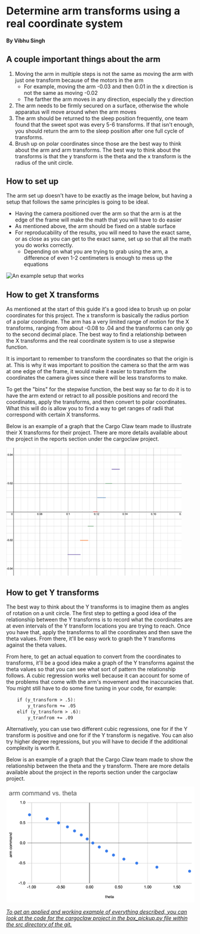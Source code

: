 # Determine arm transforms using a real coordinate system

#### By Vibhu Singh

## A couple important things about the arm

1. Moving the arm in multiple steps is not the same as moving the arm with just one transform because of the motors in the arm
    - For example, moving the arm -0.03 and then 0.01 in the x direction is not the same as moving -0.02
    - The farther the arm moves in any direction, especially the y direction
2. The arm needs to be firmly secured on a surface, otherwise the whole apparatus will move around when the arm moves
3. The arm should be returned to the sleep position frequently, one team found that the sweet spot was every 5-6 transforms. If that isn't enough, you should return the arm to the sleep position after one full cycle of transforms.
4. Brush up on polar coordinates since those are the best way to think about the arm and arm transforms. The best way to think about the transforms is that the y transform is the theta and the x transform is the radius of the unit circle.

## How to set up

The arm set up doesn't have to be exactly as the image below, but having a setup that follows the same principles is going to be ideal.
- Having the camera positioned over the arm so that the arm is at the edge of the frame will make the math that you will have to do easier
- As mentioned above, the arm should be fixed on a stable surface
- For reproducability of the results, you will need to have the exact same, or as close as you can get to the exact same, set up so that all the math you do works correctly.
    - Depending on what you are trying to grab using the arm, a difference of even 1-2 centimeters is enough to mess up the equations

![An example setup that works](../images/cargoclaw/cargoclaw_setup.jpg)

## How to get X transforms

As mentioned at the start of this guide it's a good idea to brush up on polar coordinates for this project. The x transform is basically the radius portion of a polar coordinate. The arm has a very limited range of motion for the X transforms, ranging from about -0.08 to .04 and the transforms can only go to the second decimal place. The best way to find a relationship between the X transforms and the real coordinate system is to use a stepwise function. 

It is important to remember to transform the coordinates so that the origin is at. This is why it was important to position the camera so that the arm was at one edge of the frame, it would make it easier to transform the coordinates the camera gives since there will be less transforms to make.

To get the "bins" for the stepwise function, the best way so far to do it is to have the arm extend or retract to all possible positions and record the coordinates, apply the transforms, and then convert to polar coordinates. What this will do is allow you to find a way to get ranges of radii that correspond with certain X transforms.

Below is an example of a graph that the Cargo Claw team made to illustrate their X transforms for their project. There are more details available about the project in the reports section under the cargoclaw project.

![x transform graph](../images/stepwise-for-x-transform.png)

## How to get Y transforms

The best way to think about the Y transforms is to imagine them as angles of rotation on a unit circle. The first step to getting a good idea of the relationship between the Y transforms is to record what the coordinates are at even intervals of the Y transform locations you are trying to reach. Once you have that, apply the transforms to all the coordinates and then save the theta values. From there, it'll be easy work to graph the Y transforms against the theta values.

From here, to get an actual equation to convert from the coordinates to transforms, it'll be a good idea make a graph of the Y transforms against the theta values so that you can see what sort of pattern the relationship follows. A cubic regression works well because it can account for some of the problems that come with the arm's movement and the inaccuracies that. You might still have to do some fine tuning in your code, for example:

```
    if (y_transform > .5):
        y_transform += .05
    elif (y_transform > .6):
        y_tranfrom += .09
```

Alternatively, you can use two different cubic regressions, one for if the Y transform is positive and one for if the Y transform is negative. You can also try higher degree regressions, but you will have to decide if the additional complexity is worth it.

Below is an example of a graph that the Cargo Claw team made to show the relationship between the theta and the y transform. There are more details available about the project in the reports section under the cargoclaw project.

![y transform graph](../images/y-transform-graph.png)

_[To get an applied and working example of everything described, you can look at the code for the cargoclaw project in the box_pickup.py file within the src directory of the git.](../reports/cargoclaw.md)_


